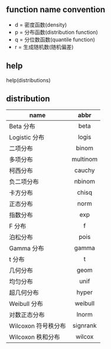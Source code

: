 ## function name convention
* d = 密度函数(density)
* p = 分布函数(distribution function)
* q = 分位数函数(quantile function)
* r = 生成随机数(随机偏差)

## help
help(distributions)

## distribution
| name        | abbr   |
| --------    | :----:  |
| Beta 分布     | beta |
| Logistic 分布        |   logis   |
| 二项分布        |   binom    |
| 多项分布        |   multinom    |
| 柯西分布        |   cauchy    |
| 负二项分布        |   nbinom    |
| 卡方分布        |   chisq    |
| 正态分布        |   norm    |
| 指数分布        |   exp    |
| F 分布        |   f    |
| 泊松分布        |   pois    |
| Gamma 分布        |   gamma    |
| t 分布        |   t    |
| 几何分布        |   geom    |
| 均匀分布        |   unif    |
| 超几何分布        |   hyper    |
| Weibull 分布        |   weibull    |
| 对数正态分布        |   lnorm    |
| Wilcoxon 符号秩分布        |   signrank    |
| Wilcoxon 秩和分布        |   wilcox    |
